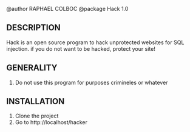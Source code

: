 @author RAPHAEL COLBOC
@package Hack 1.0

DESCRIPTION
-----------

Hack is an open source program to hack unprotected websites for SQL injection. if you do not want to be hacked, protect your site!

GENERALITY
-----------

1. Do not use this program for purposes crimineles or whatever

INSTALLATION
------------

1. Clone the project
2. Go to http://localhost/hacker




